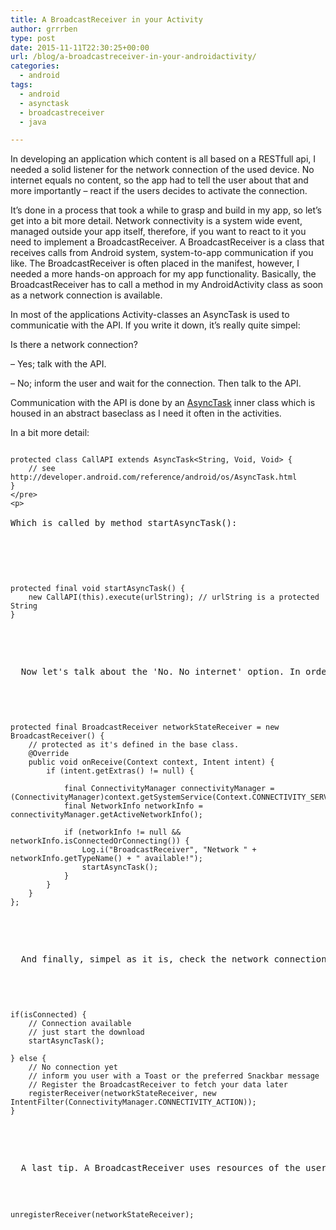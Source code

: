 ```yaml
---
title: A BroadcastReceiver in your Activity
author: grrrben
type: post
date: 2015-11-11T22:30:25+00:00
url: /blog/a-broadcastreceiver-in-your-androidactivity/
categories:
  - android
tags:
  - android
  - asynctask
  - broadcastreceiver
  - java

---
```

In developing an application which content is all based on a RESTfull api, I needed a solid listener for the network connection of the used device. No internet equals no content, so the app had to tell the user about that and more importantly &#8211; react if the users decides to activate the connection.

It&#8217;s done in a process that took a while to grasp and build in my app, so let&#8217;s get into a bit more detail. Network connectivity is a system wide event, managed outside your app itself, therefore, if you want to react to it you need to implement a BroadcastReceiver. A BroadcastReceiver is a class that receives calls from Android system, system-to-app communication if you like. The BroadcastReceiver is often placed in the manifest, however, I needed a more hands-on approach for my app functionality. Basically, the BroadcastReceiver has to call a method in my AndroidActivity class as soon as a network connection is available.

In most of the applications Activity-classes an AsyncTask is used to communicatie with the API. If you write it down, it&#8217;s really quite simpel:

Is there a network connection?
  
&#8211; Yes; talk with the API.
  
&#8211; No; inform the user and wait for the connection. Then talk to the API.

Communication with the API is done by an [AsyncTask][1] inner class which is housed in an abstract baseclass as I need it often in the activities.

In a bit more detail:

<pre><code class="java">
protected class CallAPI extends AsyncTask&lt;String, Void, Void&gt; {
	// see http://developer.android.com/reference/android/os/AsyncTask.html
}
&lt;/pre>
&lt;p></code><br />
Which is called by method startAsyncTask():</p>


<pre><code class="java">
protected final void startAsyncTask() {
	new CallAPI(this).execute(urlString); // urlString is a protected String
}
</code></pre>


<p>
  Now let's talk about the 'No. No internet' option. In order to call the startAsyncTask method as soon as an internet connection becomes available you need the define a BroadcastReceiver in the Activity class itself:
</p>


<pre><code class="java">
protected final BroadcastReceiver networkStateReceiver = new BroadcastReceiver() {
	// protected as it's defined in the base class.
	@Override
	public void onReceive(Context context, Intent intent) {
		if (intent.getExtras() != null) {

			final ConnectivityManager connectivityManager = (ConnectivityManager)context.getSystemService(Context.CONNECTIVITY_SERVICE);
			final NetworkInfo networkInfo = connectivityManager.getActiveNetworkInfo();

			if (networkInfo != null && networkInfo.isConnectedOrConnecting()) {
				Log.i("BroadcastReceiver", "Network " + networkInfo.getTypeName() + " available!");
				startAsyncTask();
			}
		}
	}
};
</code></pre>


<p>
  And finally, simpel as it is, check the network connection in your onCreate (or other) method. If it's available, just start up your AsyncTask. If not, register your BroadcastReceiver (which we defined as networkStateReceiver) and forget about it for the moment. Let you app handle it as soon as a network is available.
</p>


<pre><code class="java">
if(isConnected) {
	// Connection available
	// just start the download
	startAsyncTask();

} else {
	// No connection yet
	// inform you user with a Toast or the preferred Snackbar message
	// Register the BroadcastReceiver to fetch your data later
	registerReceiver(networkStateReceiver, new IntentFilter(ConnectivityManager.CONNECTIVITY_ACTION));
}
</code></pre>


<p>
  A last tip. A BroadcastReceiver uses resources of the users device. Karma tell's you to unregister it when it's not needed (i.e. onPause).
</p>


<pre><code class="java">unregisterReceiver(networkStateReceiver);</code></pre>

 [1]: http://developer.android.com/reference/android/os/AsyncTask.html